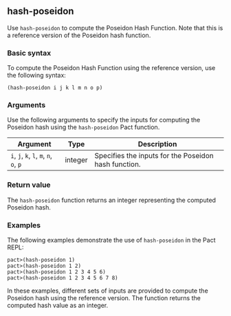 ## hash-poseidon

Use `hash-poseidon` to compute the Poseidon Hash Function. 
Note that this is a reference version of the Poseidon hash function.

### Basic syntax

To compute the Poseidon Hash Function using the reference version, use the following syntax:

```pact
(hash-poseidon i j k l m n o p)
```

### Arguments

Use the following arguments to specify the inputs for computing the Poseidon hash using the `hash-poseidon` Pact function.

| Argument | Type | Description |
| --- | --- | --- |
| `i`, `j`, `k`, `l`, `m`, `n`, `o`, `p` | integer | Specifies the inputs for the Poseidon hash function. |

### Return value

The `hash-poseidon` function returns an integer representing the computed Poseidon hash.

### Examples

The following examples demonstrate the use of `hash-poseidon` in the Pact REPL:

```pact
pact>(hash-poseidon 1)
pact>(hash-poseidon 1 2)
pact>(hash-poseidon 1 2 3 4 5 6)
pact>(hash-poseidon 1 2 3 4 5 6 7 8)
```

In these examples, different sets of inputs are provided to compute the Poseidon hash using the reference version. The function returns the computed hash value as an integer.
